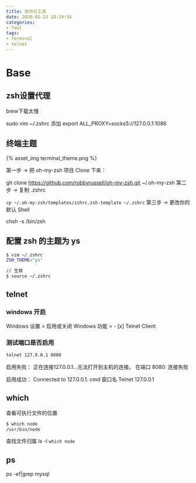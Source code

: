 ```yaml
---
title: 命令行工具
date: 2020-02-23 18:19:54
categories:
- Tool
tags:
- Terminal
- telnet
---
```


# Base
## zsh设置代理
brew下载太慢

sudo vim ~/.zshrc 添加
export ALL_PROXY=socks5://127.0.0.1:1086

## 终端主题
{% asset_img terminal_theme.png %}

第一步 → 把 oh-my-zsh 项目 Clone 下来：

git clone https://github.com/robbyrussell/oh-my-zsh.git ~/.oh-my-zsh
第二步 → 复制 .zshrc

`cp ~/.oh-my-zsh/templates/zshrc.zsh-template ~/.zshrc`
第三步 → 更改你的默认 Shell

chsh -s /bin/zsh


## 配置 zsh 的主题为 ys
``` BASH
$ vim ~/.zshrc 
ZSH_THEME="ys"

// 生效
$ source ~/.zshrc
```


## telnet
### windows 开启
Windows 设置 > 启用或关闭 Windows 功能 > - [x] Telnet Client 

### 测试端口是否启用
``` BASH
telnet 127.0.0.1 8080
```
启用失败：
正在连接127.0.0.1...无法打开到主机的连接。 在端口 8080: 连接失败

启用成功：
Connected to 127.0.0.1.
cmd 窗口名 Telnet 127.0.0.1

## which
查看可执行文件的位置
``` BASH
$ which node
/usr/bin/node
```

查找文件归属
ls -l `which node`

## ps
ps -ef|grep mysql

